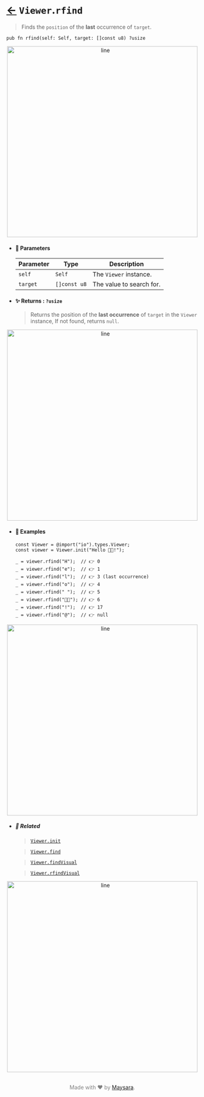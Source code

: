 # [←](../Viewer.md) `Viewer`.`rfind`

> Finds the `position` of the **last** occurrence of `target`.

```zig
pub fn rfind(self: Self, target: []const u8) ?usize
```

<div align="center">
<img src="https://github.com/maysara-elshewehy/io-bench/tree/main/dist/img/md/line.png" alt="line" style="width:500px;"/>
</div>

- #### 🧩 Parameters

    | Parameter | Type         | Description              |
    | --------- | ------------ | ------------------------ |
    | `self`    | `Self`       | The `Viewer` instance.   |
    | `target`  | `[]const u8` | The value to search for. |

- #### ✨ Returns : `?usize`

    > Returns the position of the **last occurrence** of `target` in the `Viewer` instance, If not found, returns `null`.

<div align="center">
<img src="https://github.com/maysara-elshewehy/io-bench/tree/main/dist/img/md/line.png" alt="line" style="width:500px;"/>
</div>

- #### 🧪 Examples

    ```zig
    const Viewer = @import("io").types.Viewer;
    const viewer = Viewer.init("Hello 👨‍🏭!");
    ```

    ```zig
    _ = viewer.rfind("H");  // 👉 0
    _ = viewer.rfind("e");  // 👉 1
    _ = viewer.rfind("l");  // 👉 3 (last occurrence)
    _ = viewer.rfind("o");  // 👉 4
    _ = viewer.rfind(" ");  // 👉 5
    _ = viewer.rfind("👨‍🏭"); // 👉 6
    _ = viewer.rfind("!");  // 👉 17
    _ = viewer.rfind("@");  // 👉 null
    ```

<div align="center">
<img src="https://github.com/maysara-elshewehy/io-bench/tree/main/dist/img/md/line.png" alt="line" style="width:500px;"/>
</div>

- ##### 🔗 Related

  > [`Viewer.init`](./init.md)

  > [`Viewer.find`](./find.md)

  > [`Viewer.findVisual`](./findVisual.md)

  > [`Viewer.rfindVisual`](./rfindVisual.md)

<div align="center">
<img src="https://github.com/maysara-elshewehy/io-bench/tree/main/dist/img/md/line.png" alt="line" style="width:500px;"/>
</div>

<p align="center" style="color:grey;"><br />Made with ❤️ by <a href="http://github.com/maysara-elshewehy" target="blank">Maysara</a>.</p>